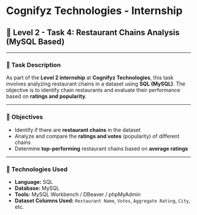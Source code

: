 # Cognifyz Technologies - Internship  
## 🍴 Level 2 - Task 4: Restaurant Chains Analysis (MySQL Based)

---

### 📌 Task Description

As part of the **Level 2 internship** at **Cognifyz Technologies**, this task involves analyzing restaurant chains in a dataset using **SQL (MySQL)**. The objective is to identify chain restaurants and evaluate their performance based on **ratings and popularity**.

---

### 🧠 Objectives

- Identify if there are **restaurant chains** in the dataset  
- Analyze and compare the **ratings and votes** (popularity) of different chains  
- Determine **top-performing** restaurant chains based on **average ratings**

---

### 🧰 Technologies Used

- **Language:** SQL  
- **Database:** MySQL  
- **Tools:** MySQL Workbench / DBeaver / phpMyAdmin  
- **Dataset Columns Used:** `Restaurant Name`, `Votes`, `Aggregate Rating`, `City`, etc.

